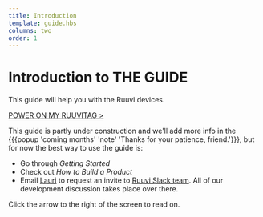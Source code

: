 ```yaml
---
title: Introduction
template: guide.hbs
columns: two
order: 1
---
```


# Introduction to THE GUIDE
This guide will help you with the Ruuvi devices.

[POWER ON MY RUUVITAG >](/guide/getting-started/start/ruuvitag)

This guide is partly under construction and we'll add more info in the {{{popup 'coming months' 'note' 'Thanks for your patience, friend.'}}}, but for now the best way to use the guide is:
- Go through _Getting Started_
- Check out _How to Build a Product_
- Email [Lauri](mailto:lauri@ruuvi.com) to request an invite to [Ruuvi Slack team](http://ruuvi.com/blog/ruuvi-slack-com.html). All of our development discussion takes place over there.

Click the arrow to the right of the screen to read on.